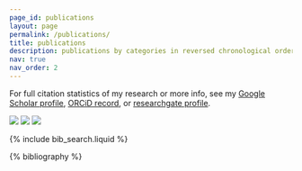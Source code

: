 ```yaml
---
page_id: publications
layout: page
permalink: /publications/
title: publications
description: publications by categories in reversed chronological order. generated by jekyll-scholar.
nav: true
nav_order: 2
---
```


For full citation statistics of my research or more info, see my <i class="ai ai-google-scholar-square"></i> [Google Scholar profile](https://scholar.google.com/citations?user=D2n8tswAAAAJ), <i class="ai ai-orcid"></i> [ORCiD record](https://orcid.org/0000-0002-0650-1274), or <i class="ai ai-researchgate-square"></i> [researchgate profile](https://www.researchgate.net/profile/Jiaye_Wu).

<a href='https://scholar.google.com/citations?user=D2n8tswAAAAAJ'><img src="https://img.shields.io/endpoint?logo=Google%20Scholar&url=https%3A%2F%2Fgithub.com%2Fjiaye-wu%2FGH-ScholarBot@google-scholar-stats%2Fgs_data_total_citation.json&labelColor=f6f6f6&color=9cf&style=flat&label=citations"></a> <a href='https://scholar.google.com/citations?user=D2n8tswAAAAAJ'><img src="https://img.shields.io/endpoint?logo=Google%20Scholar&url=https%3A%2F%2Fgithub.com%2Fjiaye-wu%2FGH-ScholarBot@google-scholar-stats%2Fgs_data_h_index.json&labelColor=f6f6f6&color=9cf&style=flat&label=h-index"></a> <a href='https://scholar.google.com/citations?user=D2n8tswAAAAAJ'><img src="https://img.shields.io/endpoint?logo=Google%20Scholar&url=https%3A%2F%2Fgithub.com%2Fjiaye-wu%2FGH-ScholarBot@google-scholar-stats%2Fgs_data_i10_index.json&labelColor=f6f6f6&color=9cf&style=flat&label=i10-index"></a>

<!-- _pages/publications.md -->

<!-- Bibsearch Feature -->

{% include bib_search.liquid %}

<div class="publications">

{% bibliography %}

</div>
